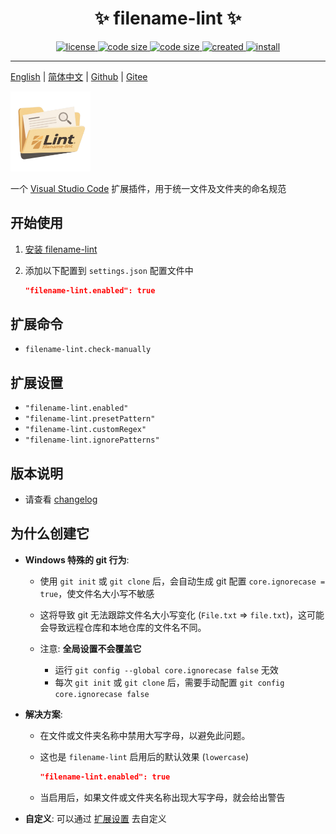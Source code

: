 <p align="center">
    <h1 align="center">✨ filename-lint ✨</h1>
</p>

<p align="center">
    <a href="https://github.com/abgox/filename-lint/blob/main/license">
        <img src="https://img.shields.io/github/license/abgox/filename-lint" alt="license" />
    </a>
    <a href="https://img.shields.io/github/languages/code-size/abgox/filename-lint.svg">
        <img src="https://img.shields.io/github/languages/code-size/abgox/filename-lint.svg" alt="code size" />
    </a>
    <a href="https://img.shields.io/github/repo-size/abgox/filename-lint.svg">
        <img src="https://img.shields.io/github/repo-size/abgox/filename-lint.svg" alt="code size" />
    </a>
    <a href="https://github.com/abgox/filename-lint">
        <img src="https://img.shields.io/github/created-at/abgox/filename-lint" alt="created" />
    </a>
    <a href="https://marketplace.visualstudio.com/items?itemName=abgox.filename-lint">
        <img src="https://img.shields.io/visual-studio-marketplace/i/abgox.filename-lint" alt="install" />
    </a>
</p>

---

[English](./readme.md) | [简体中文](./readme-cn.md) | [Github](https://github.com/abgox/filename-lint) | [Gitee](https://gitee.com/abgox/filename-lint)

<img src="./icon.png" alt="logo" width="128px"/>

一个 [Visual Studio Code](https://code.visualstudio.com/) 扩展插件，用于统一文件及文件夹的命名规范

## 开始使用

1. [安装 filename-lint](https://marketplace.visualstudio.com/items?itemName=abgox.filename-lint)

2. 添加以下配置到 `settings.json` 配置文件中
   ```json
   "filename-lint.enabled": true
   ```

## 扩展命令

- `filename-lint.check-manually`

## 扩展设置

- `"filename-lint.enabled"`
- `"filename-lint.presetPattern"`
- `"filename-lint.customRegex"`
- `"filename-lint.ignorePatterns"`

## 版本说明

- 请查看 [changelog](./changelog.md)

## 为什么创建它

- **Windows 特殊的 git 行为**:

  - 使用 `git init` 或 `git clone` 后，会自动生成 git 配置 `core.ignorecase = true`，使文件名大小写不敏感
  - 这将导致 git 无法跟踪文件名大小写变化 (`File.txt` => `file.txt`)，这可能会导致远程仓库和本地仓库的文件名不同。

  - 注意: **全局设置不会覆盖它**
    - 运行 `git config --global core.ignorecase false` 无效
    - 每次 `git init` 或 `git clone` 后，需要手动配置 `git config core.ignorecase false`

- **解决方案**:

  - 在文件或文件夹名称中禁用大写字母，以避免此问题。
  - 这也是 `filename-lint` 启用后的默认效果 (`lowercase`)

    ```json
    "filename-lint.enabled": true
    ```

  - 当启用后，如果文件或文件夹名称出现大写字母，就会给出警告

- **自定义**: 可以通过 [扩展设置](#扩展设置) 去自定义
